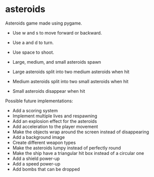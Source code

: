 # asteroids
Asteroids game made using pygame.
- Use w and s to move forward or backward.
- Use a and d to turn.
- Use space to shoot.

- Large, medium, and small asteroids spawn
- Large asteroids split into two medium asteroids when hit
- Medium asteroids split into two small asteroids when hit
- Small asteroids disappear when hit

Possible future implementations:
- Add a scoring system
- Implement multiple lives and respawning
- Add an explosion effect for the asteroids
- Add acceleration to the player movement
- Make the objects wrap around the screen instead of disappearing
- Add a background image
- Create different weapon types
- Make the asteroids lumpy instead of perfectly round
- Make the ship have a triangular hit box instead of a circular one
- Add a shield power-up
- Add a speed power-up
- Add bombs that can be dropped
